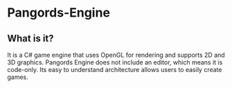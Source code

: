 # Pangords-Engine
## What is it?
It is a C# game engine that uses OpenGL for rendering and supports 2D and 3D graphics. Pangords Engine does not include an editor, which means it is code-only. Its easy to understand architecture allows users to easily create games.
